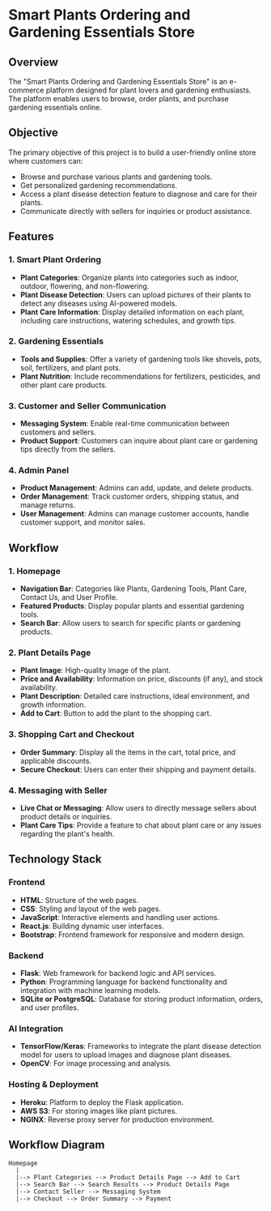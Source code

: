 
# Smart Plants Ordering and Gardening Essentials Store

## Overview

The "Smart Plants Ordering and Gardening Essentials Store" is an e-commerce platform designed for plant lovers and gardening enthusiasts. The platform enables users to browse, order plants, and purchase gardening essentials online.
## Objective

The primary objective of this project is to build a user-friendly online store where customers can:
- Browse and purchase various plants and gardening tools.
- Get personalized gardening recommendations.
- Access a plant disease detection feature to diagnose and care for their plants.
- Communicate directly with sellers for inquiries or product assistance.

## Features

### 1. **Smart Plant Ordering**
   - **Plant Categories**: Organize plants into categories such as indoor, outdoor, flowering, and non-flowering.
   - **Plant Disease Detection**: Users can upload pictures of their plants to detect any diseases using AI-powered models.
   - **Plant Care Information**: Display detailed information on each plant, including care instructions, watering schedules, and growth tips.

### 2. **Gardening Essentials**
   - **Tools and Supplies**: Offer a variety of gardening tools like shovels, pots, soil, fertilizers, and plant pots.
   - **Plant Nutrition**: Include recommendations for fertilizers, pesticides, and other plant care products.

### 3. **Customer and Seller Communication**
   - **Messaging System**: Enable real-time communication between customers and sellers.
   - **Product Support**: Customers can inquire about plant care or gardening tips directly from the sellers.

### 4. **Admin Panel**
   - **Product Management**: Admins can add, update, and delete products.
   - **Order Management**: Track customer orders, shipping status, and manage returns.
   - **User Management**: Admins can manage customer accounts, handle customer support, and monitor sales.

## Workflow

### 1. **Homepage**
   - **Navigation Bar**: Categories like Plants, Gardening Tools, Plant Care, Contact Us, and User Profile.
   - **Featured Products**: Display popular plants and essential gardening tools.
   - **Search Bar**: Allow users to search for specific plants or gardening products.
   
### 2. **Plant Details Page**
   - **Plant Image**: High-quality image of the plant.
   - **Price and Availability**: Information on price, discounts (if any), and stock availability.
   - **Plant Description**: Detailed care instructions, ideal environment, and growth information.
   - **Add to Cart**: Button to add the plant to the shopping cart.

### 3. **Shopping Cart and Checkout**
   - **Order Summary**: Display all the items in the cart, total price, and applicable discounts.
   - **Secure Checkout**: Users can enter their shipping and payment details.

### 4. **Messaging with Seller**
   - **Live Chat or Messaging**: Allow users to directly message sellers about product details or inquiries.
   - **Plant Care Tips**: Provide a feature to chat about plant care or any issues regarding the plant's health.

## Technology Stack

### Frontend
- **HTML**: Structure of the web pages.
- **CSS**: Styling and layout of the web pages.
- **JavaScript**: Interactive elements and handling user actions.
- **React.js**: Building dynamic user interfaces.
- **Bootstrap**: Frontend framework for responsive and modern design.

### Backend
- **Flask**: Web framework for backend logic and API services.
- **Python**: Programming language for backend functionality and integration with machine learning models.
- **SQLite or PostgreSQL**: Database for storing product information, orders, and user profiles.

### AI Integration
- **TensorFlow/Keras**: Frameworks to integrate the plant disease detection model for users to upload images and diagnose plant diseases.
- **OpenCV**: For image processing and analysis.

### Hosting & Deployment
- **Heroku**: Platform to deploy the Flask application.
- **AWS S3**: For storing images like plant pictures.
- **NGINX**: Reverse proxy server for production environment.

## Workflow Diagram

```
Homepage
  |
  |--> Plant Categories --> Product Details Page --> Add to Cart
  |--> Search Bar --> Search Results --> Product Details Page
  |--> Contact Seller --> Messaging System
  |--> Checkout --> Order Summary --> Payment
```


